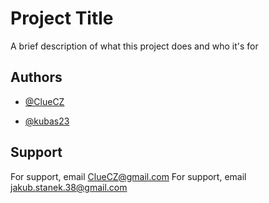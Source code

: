 
# Project Title

A brief description of what this project does and who it's for


## Authors

- [@ClueCZ](https://github.com/ClueCZ)

- [@kubas23](https://github.com/kubas23)
## Support

For support, email ClueCZ@gmail.com 
For support, email jakub.stanek.38@gmail.com

